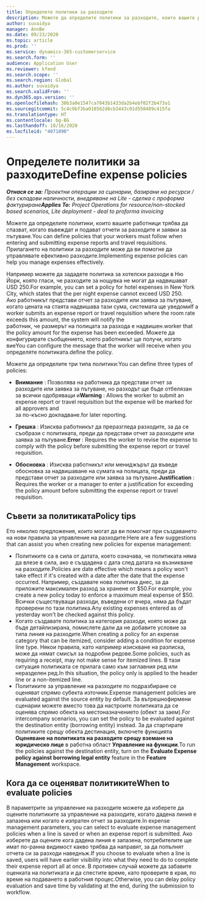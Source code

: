 ```yaml
---
title: Определете политики за разходите
description: Можете да определите политики за разходите, които вашите работници трябва да спазват, когато въвеждат и подават отчети за разходите и заявки за пътуване.
author: suvaidya
manager: AnnBe
ms.date: 09/23/2020
ms.topic: article
ms.prod: ''
ms.service: dynamics-365-customerservice
ms.search.form: ''
audience: Application User
ms.reviewer: kfend
ms.search.scope: ''
ms.search.region: Global
ms.author: suvaidya
ms.search.validFrom: ''
ms.dyn365.ops.version: ''
ms.openlocfilehash: 30b3a0e1547ca7043b1433da2b4ebf02f2b473a1
ms.sourcegitcommit: 5c4c9bf3ba018562d6cb3443c01d550489c415fa
ms.translationtype: HT
ms.contentlocale: bg-BG
ms.lasthandoff: 10/16/2020
ms.locfileid: "4071890"
---
```

# <a name="define-expense-policies"></a><span data-ttu-id="29135-103">Определете политики за разходите</span><span class="sxs-lookup"><span data-stu-id="29135-103">Define expense policies</span></span>

<span data-ttu-id="29135-104">_**Отнася се за:** Проектни операции за сценарии, базирани на ресурси / без складови наличности, внедряване на Lite - сделка с проформа фактуриране_</span><span class="sxs-lookup"><span data-stu-id="29135-104">_**Applies To:** Project Operations for resource/non-stocked based scenarios, Lite deployment - deal to proforma invoicing_</span></span>

<span data-ttu-id="29135-105">Можете да определите политики, които вашите работници трябва да спазват, когато въвеждат и подават отчети за разходите и заявки за пътуване.</span><span class="sxs-lookup"><span data-stu-id="29135-105">You can define policies that your workers must follow when entering and submitting expense reports and travel requisitions.</span></span>         
<span data-ttu-id="29135-106">Прилагането на политики за разходите може да ви помогне да управлявате ефективно разходите.</span><span class="sxs-lookup"><span data-stu-id="29135-106">Implementing expense policies can help you manage expenses effectively.</span></span>         

<span data-ttu-id="29135-107">Например можете да зададете политика за хотелски разходи в Ню Йорк, която гласи, че разходите за нощувка не могат да надвишават USD 250.</span><span class="sxs-lookup"><span data-stu-id="29135-107">For example, you can set a policy for hotel expenses in New York City, which states that the per night expense cannot exceed USD 250.</span></span>       
<span data-ttu-id="29135-108">Ако работникът представи отчет за разходите или заявка за пътуване, когато цената на стаята надвишава тази сума, системата ще уведоми</span><span class="sxs-lookup"><span data-stu-id="29135-108">If a worker submits an expense report or travel requisition where the room rate exceeds this amount, the system will notify the</span></span>         
<span data-ttu-id="29135-109">работник, че размерът на полицата за разхода е надвишен.</span><span class="sxs-lookup"><span data-stu-id="29135-109">worker that the policy amount for the expense has been exceeded.</span></span> <span data-ttu-id="29135-110">Можете да конфигурирате съобщението, което работникът ще получи, когато вие</span><span class="sxs-lookup"><span data-stu-id="29135-110">You can configure the message that the worker will receive when you</span></span>        
<span data-ttu-id="29135-111">определяте политиката.</span><span class="sxs-lookup"><span data-stu-id="29135-111">define the policy.</span></span>      
        
<span data-ttu-id="29135-112">Можете да определите три типа политики:</span><span class="sxs-lookup"><span data-stu-id="29135-112">You can define three types of policies:</span></span>         
        
- <span data-ttu-id="29135-113">**Внимание** : Позволява на работника да представи отчет за разходите или заявка за пътуване, но разходът ще бъде отбелязан за всички одобряващи и</span><span class="sxs-lookup"><span data-stu-id="29135-113">**Warning** : Allows the worker to submit an expense report or travel requisition but the expense will be marked for all approvers and</span></span>         
  <span data-ttu-id="29135-114">за по-късно докладване.</span><span class="sxs-lookup"><span data-stu-id="29135-114">for later reporting.</span></span>        

- <span data-ttu-id="29135-115">**Грешка** : Изисква работникът да преразгледа разходите, за да се съобрази с политиката, преди да представи отчет за разходите или заявка за пътуване.</span><span class="sxs-lookup"><span data-stu-id="29135-115">**Error** : Requires the worker to revise the expense to comply with the policy before submitting the expense report or travel requisition.</span></span>        
 
 - <span data-ttu-id="29135-116">**Обосновка** : Изисква работникът или мениджърът да въведе обосновка за надвишаване на сумата на полицата, преди да представи отчет за разходите или заявка за пътуване.</span><span class="sxs-lookup"><span data-stu-id="29135-116">**Justification** : Requires the worker or a manager to enter a justification for exceeding the policy amount before submitting the expense report or travel requisition.</span></span>        

## <a name="policy-tips"></a><span data-ttu-id="29135-117">Съвети за политиката</span><span class="sxs-lookup"><span data-stu-id="29135-117">Policy tips</span></span>
<span data-ttu-id="29135-118">Ето няколко предложения, които могат да ви помогнат при създаването на нови правила за управление на разходите:</span><span class="sxs-lookup"><span data-stu-id="29135-118">Here are a few suggestions that can assist you when creating new policies for expense management:</span></span> 

- <span data-ttu-id="29135-119">Политиките са в сила от датата, което означава, че политиката няма да влезе в сила, ако е създадена с дата след датата на възникване на разходите.</span><span class="sxs-lookup"><span data-stu-id="29135-119">Policies are date effective which means a policy won't take effect if it's created with a date after the date that the expense occurred.</span></span> <span data-ttu-id="29135-120">Например, създавате нова политика днес, за да приложите максимален разход за хранене от $50.</span><span class="sxs-lookup"><span data-stu-id="29135-120">For example, you create a new policy today to enforce a maximum meal expense of $50.</span></span> <span data-ttu-id="29135-121">Всички съществуващи разходи, въведени от вчера, няма да бъдат проверени по тази политика.</span><span class="sxs-lookup"><span data-stu-id="29135-121">Any existing expenses entered as of yesterday won't be checked against this policy.</span></span>
- <span data-ttu-id="29135-122">Когато създавате политика за категория разходи, която може да бъде детайлизирана, помислете дали да не добавите условие за типа линия на разходите.</span><span class="sxs-lookup"><span data-stu-id="29135-122">When creating a policy for an expense category that can be itemized, consider adding a condition for expense line type.</span></span> <span data-ttu-id="29135-123">Някои правила, като например изискване на разписка, може да нямат смисъл за подробни редове.</span><span class="sxs-lookup"><span data-stu-id="29135-123">Some policies, such as requiring a receipt, may not make sense for itemized lines.</span></span> <span data-ttu-id="29135-124">В тази ситуация политиката се прилага само към заглавния ред или неразделен ред.</span><span class="sxs-lookup"><span data-stu-id="29135-124">In this situation, the policy only is applied to the header line or a non-itemized line.</span></span> 
- <span data-ttu-id="29135-125">Политиките за управление на разходите по подразбиране се оценяват спрямо субекта източник.</span><span class="sxs-lookup"><span data-stu-id="29135-125">Expense management policies are evaluated against the source entity by default.</span></span> <span data-ttu-id="29135-126">За вътрешнофирмени сценарии можете вместо това да настроите политиката да се оценява спрямо обекта на местоназначението (обект за заем).</span><span class="sxs-lookup"><span data-stu-id="29135-126">For intercompany scenarios, you can set the policy to be evaluated against the destination entity (borrowing entity) instead.</span></span> <span data-ttu-id="29135-127">За да стартирате политиките срещу обекта дестинация, включете функцията **Оценяване на политиката на разходите срещу вземане на юридическо лице** в работна област **Управление на функции**.</span><span class="sxs-lookup"><span data-stu-id="29135-127">To run the policies against the destination entity, turn on the **Evaluate Expense policy against borrowing legal entity** feature in the **Feature Management** workspace.</span></span>

## <a name="when-to-evaluate-policies"></a><span data-ttu-id="29135-128">Кога да се оценяват политиките</span><span class="sxs-lookup"><span data-stu-id="29135-128">When to evaluate policies</span></span>

<span data-ttu-id="29135-129">В параметрите за управление на разходите можете да изберете да оцените политиките за управление на разходите, когато дадена линия е запазена или когато е изпратен отчет за разходите.</span><span class="sxs-lookup"><span data-stu-id="29135-129">In expense management parameters, you can select to evaluate expense management policies when a line is saved or when an expense report is submitted.</span></span> <span data-ttu-id="29135-130">Ако изберете да оцените кога дадена линия е запазена, потребителите ще имат по-ранна видимост какво трябва да направят, за да попълнят отчета си за разходи наведнъж.</span><span class="sxs-lookup"><span data-stu-id="29135-130">If you choose to evaluate when a line is saved, users will have earlier visibility into what they need to do to complete their expense report all at once.</span></span> <span data-ttu-id="29135-131">В противен случай можете да забавите оценката на политиката и да спестите време, като проверите в края, по време на подаването в работния процес.</span><span class="sxs-lookup"><span data-stu-id="29135-131">Otherwise, you can delay policy evaluation and save time by validating at the end, during the submission to workflow.</span></span>
